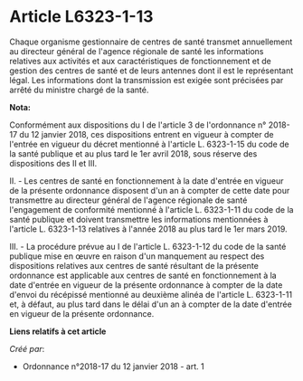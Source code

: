 # Article L6323-1-13

Chaque organisme gestionnaire de centres de santé transmet annuellement au directeur général de l'agence régionale de santé
les informations relatives aux activités et aux caractéristiques de fonctionnement et de gestion des centres de santé et de
leurs antennes dont il est le représentant légal. Les informations dont la transmission est exigée sont précisées par arrêté
du ministre chargé de la santé.

**Nota:**

Conformément aux dispositions du I de l'article 3 de l'ordonnance n° 2018-17 du 12 janvier 2018, ces dispositions entrent en
vigueur à compter de l'entrée en vigueur du décret mentionné à l'article L. 6323-1-15 du code de la santé publique et au plus
tard le 1er avril 2018, sous réserve des dispositions des II et III.

II. - Les centres de santé en fonctionnement à la date d'entrée en vigueur de la présente ordonnance disposent d'un an à
compter de cette date pour transmettre au directeur général de l'agence régionale de santé l'engagement de conformité
mentionné à l'article L. 6323-1-11 du code de la santé publique et doivent transmettre les informations mentionnées à
l'article L. 6323-1-13 relatives à l'année 2018 au plus tard le 1er mars 2019.

III. - La procédure prévue au I de l'article L. 6323-1-12 du code de la santé publique mise en œuvre en raison d'un
manquement au respect des dispositions relatives aux centres de santé résultant de la présente ordonnance est applicable aux
centres de santé en fonctionnement à la date d'entrée en vigueur de la présente ordonnance à compter de la date d'envoi du
récépissé mentionné au deuxième alinéa de l'article L. 6323-1-11 et, à défaut, au plus tard dans le délai d'un an à compter
de la date d'entrée en vigueur de la présente ordonnance.

**Liens relatifs à cet article**

_Créé par_:

  - Ordonnance n°2018-17 du 12 janvier 2018 - art. 1
